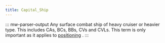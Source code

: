 ```yaml
---
title: Capital_Ship
---
```


::: mw-parser-output
Any surface combat ship of heavy cruiser or heavier type. This includes
CAs, BCs, BBs, CVs and CVLs. This term is only important as it applies
to [positioning](/wiki/Positioning "Positioning") .
:::
